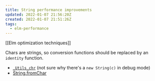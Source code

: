 ```yaml
---
title: String performance improvements
updated: 2022-01-07 21:56:20Z
created: 2022-01-07 21:51:26Z
tags:
  - elm-performance
---
```

[[Elm optimization techniques]]

Chars are strings, so conversion functions should be replaced by an `identity` function.
- [`_Utils_chr`](https://github.com/elm/core/blob/master/src/Elm/Kernel/Utils.js#L145-L146) (not sure why there's a `new String(c)` in debug mode)
- [String.fromChar](https://github.com/elm/core/blob/master/src/String.elm#L533-L535)
